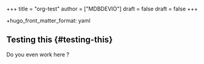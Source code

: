 +++
title = "org-test"
author = ["MDBDEVIO"]
draft = false
draft = false
+++

+hugo_front_matter_format: yaml


## Testing this {#testing-this}

Do you even work here ?
